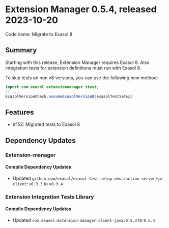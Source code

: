 # Extension Manager 0.5.4, released 2023-10-20

Code name: Migrate to Exasol 8

## Summary

Starting with this release, Extension Manager requires Exasol 8. Also integration tests for extension definitions must run with Exasol 8.

To skip tests on non v8 versions, you can use the following new method:

```java
import com.exasol.extensionmanager.itest;
// ...
ExasolVersionCheck.assumeExasolVersion8(exasolTestSetup)
```

## Features

* #152: Migrated tests to Exasol 8

## Dependency Updates

### Extension-manager

#### Compile Dependency Updates

* Updated `github.com/exasol/exasol-test-setup-abstraction-server/go-client:v0.3.3` to `v0.3.4`

### Extension Integration Tests Library

#### Compile Dependency Updates

* Updated `com.exasol:extension-manager-client-java:0.5.3` to `0.5.4`
